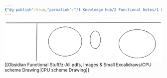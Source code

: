 ```yaml
---
{"dg-publish":true,"permalink":"/1 Knowledge Hub/2 Functional Notes/1 Career Notes/3 TSTPS Kaniha Technical Notes/B Schemes and Drawings made by me/CPU Scheme/","noteIcon":""}
---
```


<svg version="1.1" xmlns="http://www.w3.org/2000/svg" viewBox="0 0 1488.8188688993455 387.5257725477219" width="1488.8188688993455" height="387.5257725477219" class="excalidraw-svg">  <!-- svg-source:excalidraw -->    <defs>    <style class="style-fonts">      @font-face {        font-family: "Virgil";        src: url("https://excalidraw.com/Virgil.woff2");      }      @font-face {        font-family: "Cascadia";        src: url("https://excalidraw.com/Cascadia.woff2");      }      @font-face {        font-family: "Assistant";        src: url("https://excalidraw.com/Assistant-Regular.woff2");      }    </style>      </defs>  <rect x="0" y="0" width="1488.8188688993455" height="387.5257725477219" fill="#ffffff"/><g stroke-linecap="round" transform="translate(414.4245980702341 53.62639195099473) rotate(0 158.03570556640625 138.83926391601562)"><path d="M135.83 0.89 C150.99 -3.38, 170.1 -1.33, 186.31 1.33 C202.52 3.99, 218.87 9.96, 233.1 16.85 C247.32 23.75, 260.39 32.37, 271.66 42.7 C282.94 53.04, 293.48 66.19, 300.75 78.86 C308.01 91.53, 313.2 104.89, 315.27 118.74 C317.35 132.6, 316.05 147.9, 313.21 161.99 C310.37 176.07, 305.71 190.41, 298.24 203.27 C290.76 216.14, 280.02 229.23, 268.34 239.2 C256.67 249.16, 243.01 256.98, 228.2 263.07 C213.38 269.16, 195.67 273.55, 179.45 275.74 C163.23 277.92, 146.71 278.45, 130.89 276.19 C115.08 273.93, 99.08 269.11, 84.58 262.19 C70.08 255.27, 55.37 245.03, 43.9 234.66 C32.42 224.29, 22.61 212.73, 15.71 199.99 C8.82 187.25, 4.68 172.37, 2.52 158.24 C0.36 144.12, -0.02 129.18, 2.76 115.23 C5.54 101.28, 11.74 87.16, 19.22 74.57 C26.7 61.98, 35.94 49.8, 47.63 39.69 C59.32 29.57, 73.05 20.58, 89.35 13.88 C105.66 7.19, 134.56 1.25, 145.45 -0.49 C156.35 -2.23, 154.7 0.9, 154.71 3.44 M209.63 8.56 C224.83 10.76, 239.31 19.79, 252.2 27.99 C265.09 36.19, 277.36 46.02, 286.97 57.77 C296.58 69.52, 305.08 84.48, 309.86 98.5 C314.64 112.53, 315.98 127.65, 315.66 141.93 C315.33 156.21, 313.08 171, 307.9 184.16 C302.72 197.33, 294.11 209.64, 284.59 220.91 C275.06 232.18, 264.19 243.19, 250.74 251.77 C237.29 260.35, 219.79 267.91, 203.89 272.4 C187.98 276.88, 171.57 278.96, 155.31 278.68 C139.06 278.41, 121.65 275.38, 106.35 270.75 C91.06 266.11, 76.3 259.62, 63.54 250.87 C50.79 242.12, 39.12 229.78, 29.82 218.24 C20.53 206.7, 12.76 195.34, 7.77 181.62 C2.79 167.9, -0.31 150.25, -0.07 135.91 C0.18 121.57, 4.12 108.87, 9.24 95.57 C14.37 82.27, 21.06 67.95, 30.66 56.1 C40.26 44.25, 53.45 32.55, 66.86 24.45 C80.27 16.34, 95.55 11.46, 111.13 7.49 C126.71 3.51, 143.86 0.79, 160.35 0.58 C176.85 0.37, 202.17 4.44, 210.11 6.23 C218.05 8.02, 208.96 9.09, 207.99 11.33" stroke="#1e1e1e" stroke-width="2" fill="none"/></g><g stroke-linecap="round" transform="translate(1082.281775804609 78.62639195099473) rotate(0 174.10711669921875 134.8214111328125)"><path d="M255.16 16.13 C271.68 20.2, 286.72 30.06, 299.31 39.97 C311.9 49.88, 322.89 63.02, 330.7 75.6 C338.5 88.18, 343.77 101.81, 346.12 115.47 C348.48 129.13, 347.67 144.09, 344.82 157.57 C341.97 171.06, 337.1 184.01, 329.03 196.38 C320.96 208.75, 309.19 221.84, 296.42 231.8 C283.65 241.77, 268.44 249.95, 252.41 256.16 C236.37 262.36, 218.12 267.04, 200.21 269.03 C182.3 271.02, 162.72 270.64, 144.93 268.1 C127.13 265.56, 109.21 260.16, 93.44 253.78 C77.68 247.41, 62.94 239.51, 50.35 229.83 C37.76 220.16, 25.95 208.2, 17.88 195.75 C9.82 183.29, 4.56 169.1, 1.96 155.1 C-0.64 141.11, -0.83 125.6, 2.3 111.77 C5.42 97.95, 12.49 84.23, 20.69 72.13 C28.88 60.03, 38.9 48.74, 51.47 39.17 C64.04 29.61, 80.03 20.98, 96.11 14.73 C112.19 8.49, 130.12 3.76, 147.94 1.69 C165.77 -0.37, 183.62 -0.53, 203.07 2.33 C222.52 5.19, 253.2 14.7, 264.62 18.83 C276.04 22.96, 273.18 25.24, 271.59 27.11 M227.52 6.68 C244.2 8.82, 260.13 17.49, 274.84 25.66 C289.55 33.83, 304.92 44.26, 315.8 55.69 C326.67 67.12, 334.86 81.05, 340.08 94.23 C345.31 107.4, 346.95 120.99, 347.14 134.75 C347.34 148.52, 346.71 163.43, 341.27 176.8 C335.83 190.17, 325.14 203.94, 314.51 214.99 C303.87 226.04, 291.56 234.92, 277.45 243.11 C263.33 251.3, 246.73 259.62, 229.82 264.12 C212.9 268.61, 193.89 270.1, 175.95 270.08 C158.01 270.07, 139.65 268.61, 122.19 264.04 C104.73 259.48, 85.84 250.86, 71.18 242.7 C56.52 234.53, 44.82 226.18, 34.24 215.02 C23.65 203.87, 13.33 188.97, 7.69 175.75 C2.05 162.54, 0.46 149.65, 0.39 135.73 C0.32 121.8, 1.65 105.47, 7.27 92.2 C12.9 78.93, 23.43 67.25, 34.16 56.1 C44.89 44.94, 57.31 33.66, 71.65 25.28 C86 16.9, 103.26 9.97, 120.23 5.82 C137.19 1.67, 155.44 0.41, 173.44 0.4 C191.45 0.39, 219.21 4.35, 228.25 5.75 C237.29 7.15, 228.88 6.63, 227.66 8.81" stroke="#1e1e1e" stroke-width="2" fill="none"/></g><g stroke-linecap="round"><g transform="translate(10.853156419843458 15.23350865021348) rotate(0 733.4821319580078 -2.678558349609375)"><path d="M-0.85 -1.11 C243.76 -2.05, 1223.28 -4.43, 1467.97 -5.23 M0.9 0.92 C245.41 0.17, 1223.25 -2.66, 1467.54 -3.63" stroke="#1e1e1e" stroke-width="2" fill="none"/></g></g><mask/><g stroke-linecap="round"><g transform="translate(306.38889250382783 15.23350865021348) rotate(0 -3.125 180.8035888671875)"><path d="M-1.17 0.17 C-2.29 60.6, -5.1 302.24, -5.91 362.29 M0.41 -0.79 C-0.9 59.32, -5.49 300.19, -6.68 360.53" stroke="#1e1e1e" stroke-width="2" fill="none"/></g></g><mask/><g stroke-linecap="round" transform="translate(809.6996711498216 92.25350865806854) rotate(0 48.89450799851187 83.75851585751488)"><path d="M70.67 9.45 C77.06 13.61, 82.77 23.61, 87.21 33.34 C91.66 43.06, 95.74 56.05, 97.34 67.83 C98.94 79.6, 98.78 92.42, 96.81 103.99 C94.85 115.57, 90.29 128.09, 85.56 137.29 C80.84 146.5, 74.76 154.3, 68.47 159.23 C62.18 164.15, 54.66 167.08, 47.82 166.83 C40.97 166.58, 33.61 163.09, 27.39 157.74 C21.16 152.38, 14.73 144.09, 10.48 134.69 C6.22 125.3, 3.28 113.21, 1.86 101.35 C0.44 89.5, 0.38 75.42, 1.95 63.55 C3.51 51.68, 6.7 39.45, 11.24 30.15 C15.78 20.86, 22.83 12.86, 29.18 7.79 C35.52 2.72, 41.75 -1.1, 49.31 -0.27 C56.87 0.55, 69.73 9.64, 74.52 12.75 C79.3 15.85, 78.45 17.13, 78.03 18.35 M41.13 0.51 C47.38 -2.93, 53.78 -0.06, 60.68 3.33 C67.59 6.71, 77.14 12.64, 82.56 20.8 C87.99 28.97, 90.48 41.06, 93.22 52.32 C95.97 63.58, 99.39 76.26, 99.03 88.38 C98.67 100.5, 94.48 114.51, 91.06 125.02 C87.64 135.53, 83.89 144.34, 78.49 151.46 C73.1 158.58, 65.96 165.81, 58.7 167.74 C51.45 169.67, 42.09 166.43, 34.95 163.05 C27.81 159.67, 21.21 155.11, 15.87 147.46 C10.53 139.8, 5.75 128.57, 2.93 117.13 C0.1 105.68, -1.39 91.01, -1.07 78.79 C-0.76 66.57, 1.33 54.28, 4.79 43.79 C8.26 33.3, 13.58 23.17, 19.73 15.85 C25.88 8.54, 38.2 2.23, 41.7 -0.08 C45.2 -2.4, 41.05 0.22, 40.74 1.99" stroke="#1e1e1e" stroke-width="2" fill="none"/></g></svg>
[[Obsidian Functional Stuff/z-All pdfs, Images & Small Excalidraws/CPU scheme Drawing\|CPU scheme Drawing]]